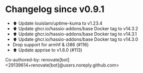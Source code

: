 # Changelog since v0.9.1
- ⬆️ Update louislam/uptime-kuma to v1.23.4 
- ⬆️ Update ghcr.io/hassio-addons/base Docker tag to v14.3.2 
- ⬆️ Update ghcr.io/hassio-addons/base Docker tag to v14.3.1 
- ⬆️ Update ghcr.io/hassio-addons/base Docker tag to v14.3.0 
- Drop support for armhf & i386 (#116) 
- ⬆️ Update apprise to v1.6.0 (#113)

Co-authored-by: renovate[bot] <29139614+renovate[bot]@users.noreply.github.com> 
